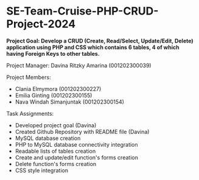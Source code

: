 # SE-Team-Cruise-PHP-CRUD-Project-2024

**Project Goal: Develop a CRUD (Create, Read/Select, Update/Edit, Delete) application using PHP and CSS which contains 6 tables, 4 of which having Foreign Keys to other tables.**

Project Manager: Davina Ritzky Amarina (001202300039)

Project Members:
- Clania Elmymora (001202300227)
- Emilia Ginting (001202300155)
- Nava Windah Simanjuntak (001202300154)

Task Assignments:
- Developed project goal (Davina)
- Created Github Repository with README file (Davina)
- MySQL database creation
- PHP to MySQL database connectivity integration
- Readable lists of tables creation
- Create and update/edit function's forms creation
- Delete function's forms creation
- CSS style integration
